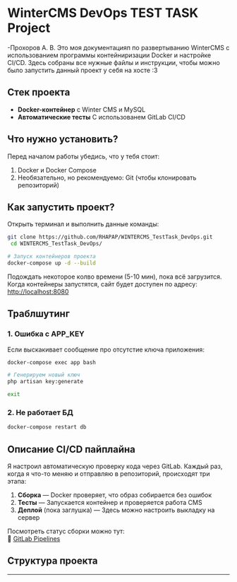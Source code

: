 # WinterCMS DevOps TEST TASK Project
-Прохоров А. В.
 Это моя документацияп по развертыванию WinterCMS с использованием программы контейниризации Docker и настройке CI/CD. Здесь собраны все нужные файлы и инструкции, чтобы можно было запустить данный проект у себя на хосте :3

## Cтек проекта

- **Docker-контейнер** с Winter CMS и MySQL
- **Автоматические тесты** С использованем GitLab CI/CD

## Что нужно установить? 
Перед началом работы убедись, что у тебя стоит:

1. Docker и Docker Compose
2. Необязательно, но рекомендуемо: Git (чтобы клонировать репозиторий)

## Как запустить проект?

Открыть терминал и выполнить данные команды:

```bash
git clone https://github.com/RHAPAP/WINTERCMS_TestTask_DevOps.git
 cd WINTERCMS_TestTask_DevOps/

# Запуск контейнеров проекта
docker-compose up -d --build
```

Подождать некоторое колво времени (5-10 мин), пока всё загрузится. Когда контейнеры запустятся, сайт будет доступен по адресу:  
[http://localhost:8080](http://localhost:8080)

## Траблшутинг

### 1. Ошибка с APP_KEY
Если выскакивает сообщение про отсутстие ключа приложения:
```bash
docker-compose exec app bash

# Генерируем новый ключ
php artisan key:generate

exit
```

### 2. Не работает БД
```bash
docker-compose restart db
```

## Описание CI/CD пайплайна

Я настроил автоматическую проверку кода через GitLab. Каждый раз, когда я что-то меняю и отправляю в репозиторий, происходят три этапа:

1. **Сборка** — Docker проверяет, что образ собирается без ошибок
2. **Тесты** — Запускается контейнер и проверяется работа CMS
3. **Деплой** (пока заглушка) — Здесь можно настроить выкладку на сервер

Посмотреть статус сборки можно тут:  
🔗 [GitLab Pipelines](https://gitlab.com/<username>/wintercms-devops/-/pipelines)

## Структура проекта
---